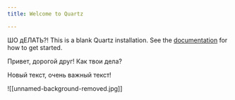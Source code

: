 ```yaml
---
title: Welcome to Quartz

---
```

ШО дЕЛАТЬ?! 
This is a blank Quartz installation.
See the [documentation](https://quartz.jzhao.xyz) for how to get started.


Привет, дорогой друг! 
Как твои дела?

Новый текст, очень важный текст! 


![[unnamed-background-removed.jpg]]
